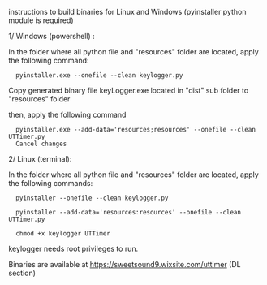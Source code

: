 instructions to build binaries for Linux and Windows (pyinstaller python module is required)

1/ Windows (powershell) :

In the folder where all python file and "resources" folder are located, apply the following command:

      pyinstaller.exe --onefile --clean keylogger.py

Copy generated binary file keyLogger.exe located in "dist" sub folder to "resources" folder

then, apply the following command

      pyinstaller.exe --add-data='resources;resources' --onefile --clean UTTimer.py
      Cancel changes

2/ Linux (terminal):

In the folder where all python file and "resources" folder are located, apply the following commands:

      pyinstaller --onefile --clean keylogger.py

      pyinstaller --add-data='resources:resources' --onefile --clean UTTimer.py

      chmod +x keylogger UTTimer

keylogger needs root privileges to run.

Binaries are available at https://sweetsound9.wixsite.com/uttimer (DL section)

